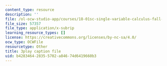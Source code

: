 ```yaml
---
content_type: resource
description: ''
file: /ol-ocw-studio-app/courses/18-01sc-single-variable-calculus-fall-2010/b428346428355702a84674d6419660b3_BGE3wb7H2PA.vtt
file_size: 57357
file_type: application/x-subrip
learning_resource_types: []
license: https://creativecommons.org/licenses/by-nc-sa/4.0/
ocw_type: OCWFile
resourcetype: Other
title: 3play caption file
uid: b4283464-2835-5702-a846-74d6419660b3
---
```

